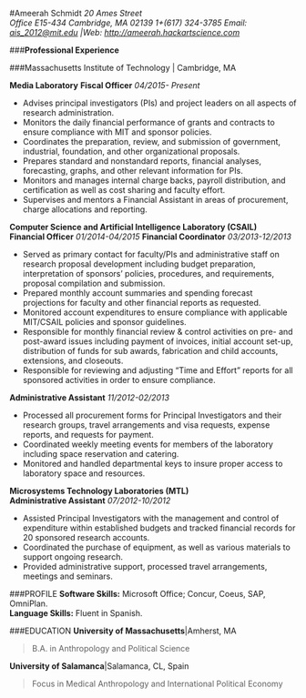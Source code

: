 

#Ameerah Schmidt 
*20 Ames Street*  
*Office E15-434*
*Cambridge, MA 02139* 
*1+(617) 324-3785*
*Email: ais_2012@mit.edu |Web: http://ameerah.hackartscience.com*



###**Professional Experience**

###Massachusetts Institute of Technology | Cambridge, MA

**Media Laboratory**
**Fiscal Officer**                                     *04/2015- Present*
* Advises principal investigators (PIs) and project leaders on all aspects of research administration.
* Monitors the daily financial performance of grants and contracts to ensure compliance with MIT and sponsor policies.
* Coordinates the preparation, review, and submission of government, industrial, foundation, and other organizational proposals.
* Prepares standard and nonstandard reports, financial analyses, forecasting, graphs, and other relevant information for PIs.
* Monitors and manages internal charge backs, payroll distribution, and certification as well as cost sharing and faculty effort.
* Supervises and mentors a Financial Assistant in areas of procurement, charge allocations and reporting.

**Computer Science and Artificial Intelligence Laboratory (CSAIL)**                     
**Financial Officer**                                 *01/2014-04/2015*
**Financial Coordinator**                             *03/2013-12/2013*
* Served as primary contact for faculty/PIs and administrative staff on research proposal development including budget preparation, interpretation of sponsors’ policies, procedures, and requirements, proposal compilation and submission.  
* Prepared monthly account summaries and spending forecast projections for faculty and other financial reports as requested. 
* Monitored account expenditures to ensure compliance with applicable MIT/CSAIL policies and sponsor guidelines. 
* Responsible for monthly financial review & control activities on pre- and post-award issues including payment of invoices, initial account set-up, distribution of funds for sub awards, fabrication and child accounts, extensions, and closeouts. 
* Responsible for reviewing and adjusting “Time and Effort” reports for all sponsored activities in order to ensure compliance. 

**Administrative Assistant**                           *11/2012-02/2013* 
* Processed all procurement forms for Principal Investigators and their research groups, travel arrangements and visa requests, expense reports, and requests for payment. 
* Coordinated weekly meeting events for members of the laboratory including space reservation and catering. 
* Monitored and handled departmental keys to insure proper access to laboratory space and resources. 

**Microsystems Technology Laboratories (MTL)**                                            
**Administrative Assistant**                           *07/2012-10/2012*
* Assisted Principal Investigators with the management and control of expenditure within established budgets and tracked financial records for 20 sponsored research accounts.  
* Coordinated the purchase of equipment, as well as various materials to support ongoing research. 
* Provided administrative support, processed travel arrangements, meetings and seminars. 

###PROFILE
**Software Skills:** Microsoft Office; Concur, Coeus, SAP, OmniPlan.     
**Language Skills:** Fluent in Spanish. 

###EDUCATION
**University of Massachusetts**|Amherst, MA 
>B.A. in Anthropology and Political Science

**University of Salamanca**|Salamanca, CL, Spain
>Focus in Medical Anthropology and International Political Economy

